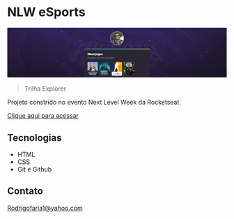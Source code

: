 # NLW eSports 

![preview](./.github/preview.png)

> Trilha Explorer

Projeto constrido no evento Next Level Week da Rocketseat.

[Clique aqui para acessar](https://rodrigo-fn.github.io/nlw-esports-explorer/)

## Tecnologias

- HTML
- CSS
- Git e Github

## Contato

Rodrigofaria1@yahoo.com
